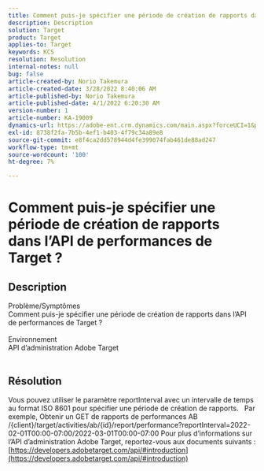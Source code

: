 ```yaml
---
title: Comment puis-je spécifier une période de création de rapports dans l’API de performances de Target ?
description: Description
solution: Target
product: Target
applies-to: Target
keywords: KCS
resolution: Resolution
internal-notes: null
bug: false
article-created-by: Norio Takemura
article-created-date: 3/28/2022 8:40:06 AM
article-published-by: Norio Takemura
article-published-date: 4/1/2022 6:20:30 AM
version-number: 1
article-number: KA-19009
dynamics-url: https://adobe-ent.crm.dynamics.com/main.aspx?forceUCI=1&pagetype=entityrecord&etn=knowledgearticle&id=b0368ea3-72ae-ec11-9840-0022480bdaa1
exl-id: 8738f2fa-7b5b-4ef1-b403-4f79c34a89e8
source-git-commit: e8f4ca2dd578944d4fe399074fab461de88ad247
workflow-type: tm+mt
source-wordcount: '100'
ht-degree: 7%

---
```


# Comment puis-je spécifier une période de création de rapports dans l’API de performances de Target ?

## Description

Problème/Symptômes
<br>Comment puis-je spécifier une période de création de rapports dans l’API de performances de Target ?
<br> 
<br>Environnement
<br>API d’administration Adobe Target
<br> 

## Résolution


Vous pouvez utiliser le paramètre reportInterval avec un intervalle de temps au format ISO 8601 pour spécifier une période de création de rapports.
 
Par exemple, Obtenir un GET de rapports de performances AB /{client}/target/activities/ab/{id}/report/performance?reportInterval=2022-02-01T00:00-07:00/2022-03-01T00:00-07:00 Pour plus d’informations sur l’API d’administration Adobe Target, reportez-vous aux documents suivants :
[https://developers.adobetarget.com/api/#introduction](https://developers.adobetarget.com/api/#introduction)
